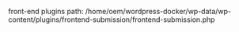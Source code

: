 front-end plugins path:
/home/oem/wordpress-docker/wp-data/wp-content/plugins/frontend-submission/frontend-submission.php

